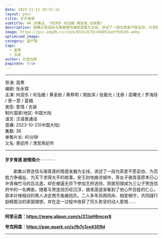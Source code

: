 ```yaml
---
date: 2023-11-11 10:51:12
layout: post
title: 岁岁青莲
subtitle: 4K.36集全.（何润东.何泓姗.黄圣依.古装剧）
description: 剧集以贺连信与骆青莲的情感发展为主线，讲述了一段为真爱不愿妥协、为百姓力争福祉、为天下求得太平的故事。安王封地曲凉城中，奇女子骆青莲原本已心许青梅竹马的吕北逸.....
image: https://pic.imgdb.cn/item/653cd17bc458853aeffb0105.webp
optimized_image: 
category: 国产剧
tags:
  - 爱情
  - 古装
author: 对酒当歌
paginate: true
---
```


---

导演: 高寒  
编剧: 张永琛  
主演: 何润东 / 何泓姗 / 黄圣依 / 黄宥明 / 周励淇 / 张晨光 / 沈泰 / 高曙光 / 罗海琼 / 曾一萱 / 夏楠  
类型: 爱情 / 古装  
制片国家/地区: 中国大陆  
语言: 汉语普通话  
首播: 2023-10-23(中国大陆)  
集数: 36  
单集片长: 45分钟  
又名: 熹妃传 / 清宫熹妃传  

---

#### 岁岁青莲 剧情简介 · · · · · ·

　　剧集以贺连信与骆青莲的情感发展为主线，讲述了一段为真爱不愿妥协、为百姓力争福祉、为天下求得太平的故事。安王封地曲凉城中，奇女子骆青莲原本已心许青梅竹马的吕北逸，却在被逼无奈下参加王府选侍，阴差阳错成为三公子贺连信府中的一名婢妾。随着与贺连信历经沉浮，骆青莲逐渐看到了他心怀百姓的仁心，原本针锋相对的两人决定携手施展抱负。二人多年风雨同舟、相爱相守，共同践行励精图治的家国理想，并在这一过程中收获了历久弥坚的动人爱情……

---

**阿里云盘：<https://www.alipan.com/s/27JoH6mcsr8>**

**夸克网盘：<https://pan.quark.cn/s/fb7c1ce4309d>**

---
